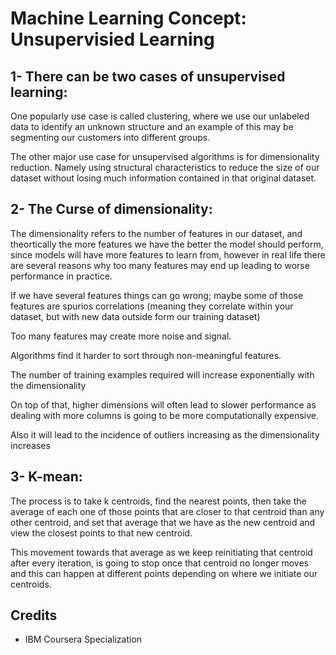 # Machine Learning Concept: Unsupervisied Learning

## 1- There can be two cases of unsupervised learning:
One popularly use case is called clustering, where we use our unlabeled data to identify an unknown structure and an example of this may be segmenting our customers into different groups.

The other major use case for unsupervised algorithms is for dimensionality reduction. Namely using structural characteristics to reduce the size of our dataset without losing much information contained in that original dataset.

## 2- The Curse of dimensionality:
The dimensionality refers to the number of features in our dataset, and theortically the more features we have the better the model should perform, since models will have more features to learn from, however in real life there are several reasons why too many features may end up leading to worse performance in practice.

If we have several features things can go wrong; maybe some of those features are spurios correlations (meaning they correlate within your dataset, but with new data outside form our training dataset)

Too many features may create more noise and signal.

Algorithms find it harder to sort through non-meaningful features.

The number of training examples required will increase exponentially with the dimensionality

On top of that, higher dimensions will often lead to slower performance as dealing with more columns is going to be more computationally expensive.

Also it will lead to the incidence of outliers increasing as the dimensionality increases

## 3- K-mean:
The process is to take k centroids, find the nearest points, then take the average of each one of those points that are closer to that centroid than any other centroid, and set that average that we have as the new centroid and view the closest points to that new centroid.

This movement towards that average as we keep reinitiating that centroid after every iteration, is going to stop once that centroid no longer moves and this can happen at different points depending on where we initiate our centroids. 

## Credits
- IBM Coursera Specialization